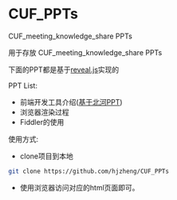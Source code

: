 CUF_PPTs
========

CUF_meeting_knowledge_share PPTs

用于存放 CUF_meeting_knowledge_share PPTs

下面的PPT都是基于[reveal.js][0]实现的

PPT List:

- 前端开发工具介绍([基于北河PPT][1])
- 浏览器渲染过程
- Fiddler的使用

使用方式:

- clone项目到本地
```bash
git clone https://github.com/hjzheng/CUF_PPTs
```
- 使用浏览器访问对应的html页面即可。

[0]:https://github.com/hakimel/reveal.js
[1]:https://github.com/hjzheng/bh-share-repo